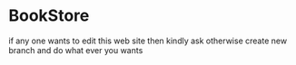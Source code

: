 # BookStore 
if any one wants to edit this web site then kindly ask otherwise create new branch and do what ever you wants
